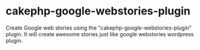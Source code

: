 # cakephp-google-webstories-plugin
Create Google web stories using the "cakephp-google-webstories-plugin" plugin. It will create awesome stories just like google webstories wordpress plugin.
